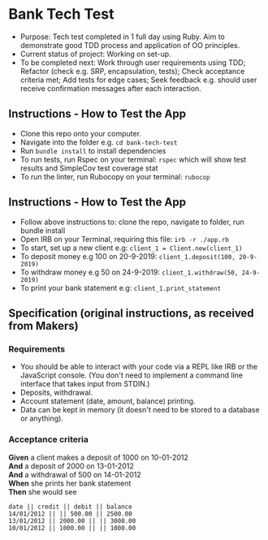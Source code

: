 # Bank Tech Test
* Purpose: Tech test completed in 1 full day using Ruby. Aim to demonstrate good TDD process and application of OO principles.
* Current status of project: Working on set-up.
* To be completed next: Work through user requirements using TDD; Refactor (check e.g. SRP, encapsulation, tests); Check acceptance criteria met; Add tests for edge cases; Seek feedback e.g. should user receive confirmation messages after each interaction.

## Instructions - How to Test the App
* Clone this repo onto your computer.
* Navigate into the folder e.g. `cd bank-tech-test`
* Run `bundle install` to install dependencies
* To run tests, run Rspec on your terminal: `rspec` which will show test results and SimpleCov test coverage stat
* To run the linter, run Rubocopy on your terminal: `rubocop`

## Instructions - How to Test the App
* Follow above instructions to: clone the repo, navigate to folder, run bundle install
* Open IRB on your Terminal, requiring this file: `irb -r ./app.rb`
* To start, set up a new client e.g: `client_1 = Client.new(client_1)`
* To deposit money e.g 100 on 20-9-2019: `client_1.deposit(100, 20-9-2019)`
* To withdraw money e.g 50 on 24-9-2019: `client_1.withdraw(50, 24-9-2019)`
* To print your bank statement e.g: `client_1.print_statement`

## Specification (original instructions, as received from Makers)

### Requirements

* You should be able to interact with your code via a REPL like IRB or the JavaScript console.  (You don't need to implement a command line interface that takes input from STDIN.)
* Deposits, withdrawal.
* Account statement (date, amount, balance) printing.
* Data can be kept in memory (it doesn't need to be stored to a database or anything).

### Acceptance criteria

**Given** a client makes a deposit of 1000 on 10-01-2012  
**And** a deposit of 2000 on 13-01-2012  
**And** a withdrawal of 500 on 14-01-2012  
**When** she prints her bank statement  
**Then** she would see

```
date || credit || debit || balance
14/01/2012 || || 500.00 || 2500.00
13/01/2012 || 2000.00 || || 3000.00
10/01/2012 || 1000.00 || || 1000.00
```
